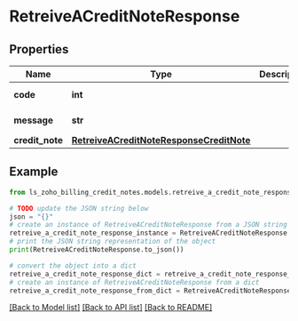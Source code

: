 # RetreiveACreditNoteResponse


## Properties

Name | Type | Description | Notes
------------ | ------------- | ------------- | -------------
**code** | **int** |  | [optional] [readonly] 
**message** | **str** |  | [optional] [readonly] 
**credit_note** | [**RetreiveACreditNoteResponseCreditNote**](RetreiveACreditNoteResponseCreditNote.md) |  | [optional] 

## Example

```python
from ls_zoho_billing_credit_notes.models.retreive_a_credit_note_response import RetreiveACreditNoteResponse

# TODO update the JSON string below
json = "{}"
# create an instance of RetreiveACreditNoteResponse from a JSON string
retreive_a_credit_note_response_instance = RetreiveACreditNoteResponse.from_json(json)
# print the JSON string representation of the object
print(RetreiveACreditNoteResponse.to_json())

# convert the object into a dict
retreive_a_credit_note_response_dict = retreive_a_credit_note_response_instance.to_dict()
# create an instance of RetreiveACreditNoteResponse from a dict
retreive_a_credit_note_response_from_dict = RetreiveACreditNoteResponse.from_dict(retreive_a_credit_note_response_dict)
```
[[Back to Model list]](../README.md#documentation-for-models) [[Back to API list]](../README.md#documentation-for-api-endpoints) [[Back to README]](../README.md)


